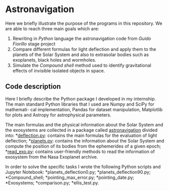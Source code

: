 # Astronavigation

Here we briefly illustrate the purpose of the programs in this repository. We are able to reach three main goals which are:
1. Rewriting in *Python* language the astronavigation code from *Guido Fiorillo* stage project
2. Compare different formulas for light deflection and apply them to the planets of the Solar System and also to extrasolar bodies such as exoplanets, black holes and wormholes.
3. Simulate the *Compound shell* method used to identify gravitational effects of invisible isolated objects in space.

## Code description
Here I briefly describe the Python package I developed in my internship. The
main standard Python libraries that I used are Numpy and SciPy for mathemati-
cal implementation, Pandas for dataset manipulation, Matplotlib for plots and
Astropy for astrophysical parameters.

The main formulas and the physical information about the Solar System and
the exosystems are collected in a package called [astronavigation](astronavigation) divided into:
*[deflection.py](astronavigation/deflection.py): contains the main formulas for the evaluation of light
deflection;
*[planets.py](astronavigation/planets.py): contains the information about the Solar System and compute
the position of its bodies from the ephemerides of a given epoch;
*[read_exo.py](astronavigation/read_exo.py): contains user-friendly methods to read the information of
exosystem from the Nasa Exoplanet archive.

In order to solve the specific tasks I wrote the following Python scripts and
Jupyter Notebook:
*planets_deflection0.py;
*planets_deflection90.py;
*Compound_shell;
*pointing_max_error.py;
*pointing_date.py;
*Exosystems;
*comparison.py;
*ellis_test.py.
